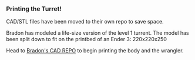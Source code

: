 ### Printing the Turret!
CAD/STL files have been moved to their own repo to save space.

Bradon has modeled a life-size version of the level 1 turrent. The model has been split down to fit on the printbed of an Ender 3: 220x220x250

Head to [Bradon's CAD REPO](https://github.com/ConvexBurrito5/TF2SentryCAD) to begin printing the body and the wrangler.